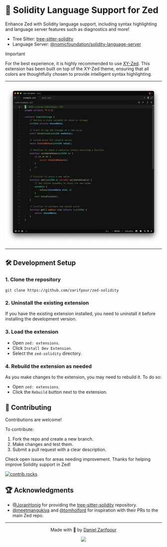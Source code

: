 # 💠 Solidity Language Support for Zed

Enhance Zed with Solidity language support, including syntax highlighting and language server features such as diagnostics and more!

- Tree Sitter: [tree-sitter-solidity](https://github.com/JoranHonig/tree-sitter-solidity)
- Language Server: [@nomicfoundation/solidity-language-server](https://github.com/NomicFoundation/hardhat-vscode/tree/main/server)

> [!Important]
> For the best experience, it is highly recommended to use [XY-Zed](https://github.com/zarifpour/xy-zed). This extension has been built on top of the XY-Zed theme, ensuring that all colors are thoughtfully chosen to provide intelligent syntax highlighting.

---

![CleanShot 2024-02-28 at 02 40 51 on Zed — example sol — zed-solidity@2x](public/screenshot.png)

---

## 🛠️ Development Setup

### 1. Clone the repository

```shell
git clone https://github.com/zarifpour/zed-solidity
```

### 2. Uninstall the existing extension

If you have the existing extension installed, you need to uninstall it before installing the development version.

### 3. Load the extension

- Open `zed: extensions`.
- Click `Install Dev Extension`.
- Select the `zed-solidity` directory.

### 4. Rebuild the extension as needed

As you make changes to the extension, you may need to rebuild it. To do so:

- Open `zed: extensions`.
- Click the `Rebuild` button next to the extension.

## 🎸 Contributing

Contributions are welcome!

To contribute:

1. Fork the repo and create a new branch.
2. Make changes and test them.
3. Submit a pull request with a clear description.

Check open issues for areas needing improvement. Thanks for helping improve Solidity support in Zed!

<a href="https://github.com/zarifpour/zed-solidity/graphs/contributors">
  <img alt="contrib.rocks" src="https://contrib.rocks/image?repo=zarifpour/zed-solidity" />
</a>

## 🏆 Acknowledgments

- [@JoranHonig](https://github.com/JoranHonig) for providing the [tree-sitter-solidity](https://github.com/JoranHonig/tree-sitter-solidity) repository.
- [@meetmangukiya](https://github.com/meetmangukiya) and [@tomholford](https://github.com/tomholford) for inspiration with their PRs to the main Zed repo.

---

<div align=center>

Made with 🩵 by <a href="https://zarifpour.xyz">Daniel Zarifpour</a>

<a href="https://www.buymeacoffee.com/zarifpour"><img src="https://img.buymeacoffee.com/button-api/?text=Help me love&emoji=♥️&slug=zarifpour&button_colour=ffbbb6&font_colour=000000&font_family=Cookie&outline_colour=FF0000&coffee_colour=FFDD00" /></a>

</div>
